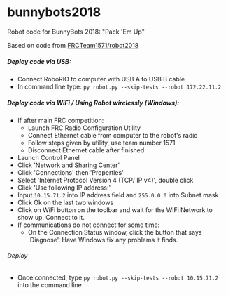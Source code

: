 # bunnybots2018
Robot code for BunnyBots 2018: "Pack 'Em Up"

Based on code from [FRCTeam1571/robot2018](https://github.com/FRCTeam1571/robot2018)

##### Deploy code via USB:
- Connect RoboRIO to computer with USB A to USB B cable
- In command line type: `py robot.py --skip-tests --robot 172.22.11.2`
##### Deploy code via WiFi / Using Robot wirelessly (Windows):
- If after main FRC competition:
  - Launch FRC Radio Configuration Utility
  - Connect Ethernet cable from computer to the robot's radio
  - Follow steps given by utility, use team number 1571
  - Disconnect Ethernet cable after finished
- Launch Control Panel
- Click 'Network and Sharing Center'
- Click 'Connections' then 'Properties'
- Select 'Internet Protocol Version 4 (TCP/ IP v4)', double click
- Click 'Use following IP address:'
- Input `10.15.71.2` into IP address field and `255.0.0.0` into Subnet mask
- Click Ok on the last two windows
- Click on WiFi button on the toolbar and wait for the WiFi Network to show up. Connect to it.
- If communications do not connect for some time:
  - On the Connection Status window, click the button that says 'Diagnose'. Have Windows fix any problems it finds.
###### Deploy
- Once connected, type `py robot.py --skip-tests --robot 10.15.71.2` into the command line
